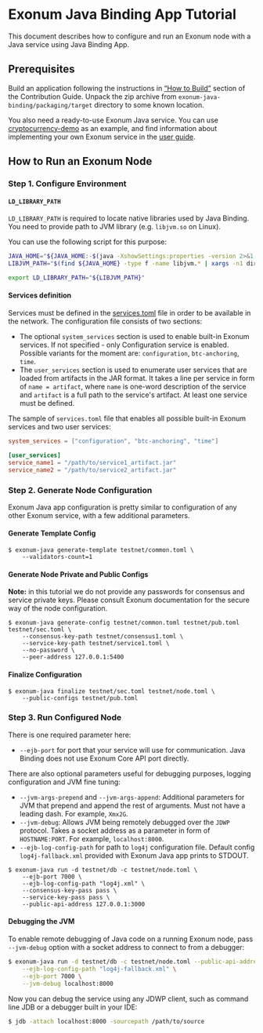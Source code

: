 # Exonum Java Binding App Tutorial
This document describes how to configure and run an Exonum node with a Java service using Java Binding App.

## Prerequisites

Build an application following the instructions in [“How to Build”][how-to-build] section
of the Contribution Guide. Unpack the zip archive from `exonum-java-binding/packaging/target` directory to some known 
location.

You also need a ready-to-use Exonum Java service. You can use 
[cryptocurrency-demo][cryptocurrency-demo] as an example, and find information about 
implementing your own Exonum service 
in the [user guide](https://exonum.com/doc/version/0.11/get-started/java-binding/).

[how-to-build]: https://github.com/exonum/exonum-java-binding/blob/master/CONTRIBUTING.md#how-to-build
[cryptocurrency-demo]: https://github.com/exonum/exonum-java-binding/tree/master/exonum-java-binding/cryptocurrency-demo

## How to Run an Exonum Node

### Step 1. Configure Environment

#### `LD_LIBRARY_PATH`

`LD_LIBRARY_PATH` is required to locate native libraries used by Java Binding.
You need to provide path to JVM library (e.g. `libjvm.so` on Linux).

You can use the following script for this purpose:

```bash
JAVA_HOME="${JAVA_HOME:-$(java -XshowSettings:properties -version 2>&1 > /dev/null | grep 'java.home' | awk '{print $3}')}"
LIBJVM_PATH="$(find ${JAVA_HOME} -type f -name libjvm.* | xargs -n1 dirname)"

export LD_LIBRARY_PATH="${LIBJVM_PATH}"
```

#### Services definition
Services must be defined in the [services.toml](https://exonum.com/doc/version/0.11/get-started/java-binding/#built-in-services) 
file in order to be available in the network. The configuration file consists of two sections:
- The optional `system_services` section is used to enable built-in Exonum services. If 
not specified - only Configuration service is enabled. Possible variants for the moment are: 
`configuration`, `btc-anchoring`, `time`.
- The `user_services` section is used to enumerate user services that are loaded from artifacts 
in the JAR format. It takes a line per service in form of `name = artifact`, where `name` 
is one-word description of the service and `artifact` is a full path to the service's artifact. 
At least one service must be defined.

The sample of `services.toml` file that enables all possible built-in Exonum services 
and two user services:
```toml
system_services = ["configuration", "btc-anchoring", "time"]

[user_services]
service_name1 = "/path/to/service1_artifact.jar"
service_name2 = "/path/to/service2_artifact.jar"
```

### Step 2. Generate Node Configuration

Exonum Java app configuration is pretty similar to configuration of any other Exonum service,
with a few additional parameters.

#### Generate Template Config

```$sh
$ exonum-java generate-template testnet/common.toml \
    --validators-count=1
```

#### Generate Node Private and Public Configs

**Note:** in this tutorial we do not provide any passwords for consensus and service private keys.
Please consult Exonum documentation for the secure way of the node configuration.

```$sh
$ exonum-java generate-config testnet/common.toml testnet/pub.toml testnet/sec.toml \
    --consensus-key-path testnet/consensus1.toml \
    --service-key-path testnet/service1.toml \
    --no-password \
    --peer-address 127.0.0.1:5400
```

#### Finalize Configuration

```$sh
$ exonum-java finalize testnet/sec.toml testnet/node.toml \
    --public-configs testnet/pub.toml
```

### Step 3. Run Configured Node
There is one required parameter here:
- `--ejb-port` for port that your service will use for communication.
  Java Binding does not use Exonum Core API port directly.

There are also optional parameters useful for debugging purposes, logging configuration and JVM fine tuning:
- `--jvm-args-prepend` and `--jvm-args-append`: Additional parameters for JVM that prepend and
 append the rest of arguments. Must not have a leading dash. For example, `Xmx2G`.
- `--jvm-debug`: Allows JVM being remotely debugged over the `JDWP` protocol. Takes a socket address as a parameter in form
 of `HOSTNAME:PORT`. For example, `localhost:8000`.
- `--ejb-log-config-path` for path to `log4j` configuration file. Default config `log4j-fallback.xml` provided with Exonum Java app prints to STDOUT.
 
```$sh
$ exonum-java run -d testnet/db -c testnet/node.toml \
    --ejb-port 7000 \
    --ejb-log-config-path "log4j.xml" \
    --consensus-key-pass pass \
    --service-key-pass pass \
    --public-api-address 127.0.0.1:3000
```

#### Debugging the JVM

To enable remote debugging of Java code on a running Exonum node, 
pass `--jvm-debug` option with a socket address to connect to
from a debugger:

```sh
$ exonum-java run -d testnet/db -c testnet/node.toml --public-api-address 127.0.0.1:3000 \
    --ejb-log-config-path "log4j-fallback.xml" \
    --ejb-port 7000 \
    --jvm-debug localhost:8000
```

Now you can debug the service using any JDWP client, such as command line
JDB or a debugger built in your IDE:

```sh
$ jdb -attach localhost:8000 -sourcepath /path/to/source
```
